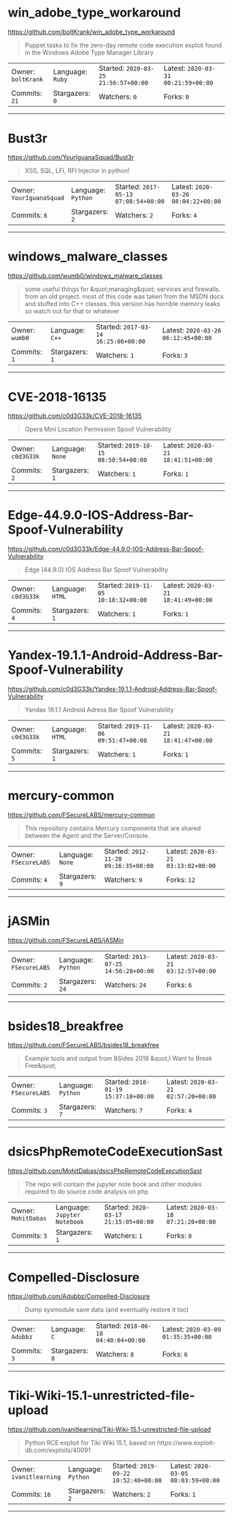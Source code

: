 # win_adobe_type_workaround

https://github.com/boltKrank/win_adobe_type_workaround
<blockquote>
Puppet tasks to fix the zero-day remote code execution exploit found in the Windows Adobe Type Manager Library
</blockquote>

<table><tr>
<tr><td>Owner: <code>boltKrank</code></td>
    <td>Language: <code>Ruby</code></td>
    <td>Started: <code>2020-03-25 21:56:57+00:00</code></td>
    <td>Latest: <code>2020-03-31 00:21:59+00:00</code></td></tr>
<tr><td>Commits: <code>21</code></td>
    <td>Stargazers: <code>0</code></td>
    <td>Watchers: <code>0</code></td>
    <td>Forks: <code>0</code></td></tr>
</table>

---

# Bust3r

https://github.com/YourIguanaSquad/Bust3r
<blockquote>
XSS, SQL, LFI, RFI Injector in python!
</blockquote>

<table><tr>
<tr><td>Owner: <code>YourIguanaSquad</code></td>
    <td>Language: <code>Python</code></td>
    <td>Started: <code>2017-05-13 07:08:54+00:00</code></td>
    <td>Latest: <code>2020-03-26 08:04:22+00:00</code></td></tr>
<tr><td>Commits: <code>6</code></td>
    <td>Stargazers: <code>2</code></td>
    <td>Watchers: <code>2</code></td>
    <td>Forks: <code>4</code></td></tr>
</table>

---

# windows_malware_classes

https://github.com/wumb0/windows_malware_classes
<blockquote>
some useful things for &amp;quot;managing&amp;quot; services and firewalls. from an old project. most of this code was taken from the MSDN docs and stuffed into C++ classes. this version has horrible memory leaks so watch out for that or whatever
</blockquote>

<table><tr>
<tr><td>Owner: <code>wumb0</code></td>
    <td>Language: <code>C++</code></td>
    <td>Started: <code>2017-03-14 16:25:06+00:00</code></td>
    <td>Latest: <code>2020-03-26 06:12:45+00:00</code></td></tr>
<tr><td>Commits: <code>1</code></td>
    <td>Stargazers: <code>1</code></td>
    <td>Watchers: <code>1</code></td>
    <td>Forks: <code>3</code></td></tr>
</table>

---

# CVE-2018-16135

https://github.com/c0d3G33k/CVE-2018-16135
<blockquote>
Opera Mini Location Permission Spoof Vulnerability
</blockquote>

<table><tr>
<tr><td>Owner: <code>c0d3G33k</code></td>
    <td>Language: <code>None</code></td>
    <td>Started: <code>2019-10-15 08:50:54+00:00</code></td>
    <td>Latest: <code>2020-03-21 18:41:51+00:00</code></td></tr>
<tr><td>Commits: <code>2</code></td>
    <td>Stargazers: <code>1</code></td>
    <td>Watchers: <code>1</code></td>
    <td>Forks: <code>1</code></td></tr>
</table>

---

# Edge-44.9.0-IOS-Address-Bar-Spoof-Vulnerability

https://github.com/c0d3G33k/Edge-44.9.0-IOS-Address-Bar-Spoof-Vulnerability
<blockquote>
Edge (44.9.0) IOS Address Bar Spoof Vulnerability
</blockquote>

<table><tr>
<tr><td>Owner: <code>c0d3G33k</code></td>
    <td>Language: <code>HTML</code></td>
    <td>Started: <code>2019-11-05 10:18:32+00:00</code></td>
    <td>Latest: <code>2020-03-21 18:41:49+00:00</code></td></tr>
<tr><td>Commits: <code>4</code></td>
    <td>Stargazers: <code>1</code></td>
    <td>Watchers: <code>1</code></td>
    <td>Forks: <code>1</code></td></tr>
</table>

---

# Yandex-19.1.1-Android-Address-Bar-Spoof-Vulnerability

https://github.com/c0d3G33k/Yandex-19.1.1-Android-Address-Bar-Spoof-Vulnerability
<blockquote>
Yandax 19.1.1 Android Adress Bar Spoof Vulnerability
</blockquote>

<table><tr>
<tr><td>Owner: <code>c0d3G33k</code></td>
    <td>Language: <code>HTML</code></td>
    <td>Started: <code>2019-11-06 09:51:47+00:00</code></td>
    <td>Latest: <code>2020-03-21 18:41:47+00:00</code></td></tr>
<tr><td>Commits: <code>5</code></td>
    <td>Stargazers: <code>1</code></td>
    <td>Watchers: <code>1</code></td>
    <td>Forks: <code>1</code></td></tr>
</table>

---

# mercury-common

https://github.com/FSecureLABS/mercury-common
<blockquote>
This repository contains Mercury components that are shared between the Agent and the Server/Console.
</blockquote>

<table><tr>
<tr><td>Owner: <code>FSecureLABS</code></td>
    <td>Language: <code>None</code></td>
    <td>Started: <code>2012-11-28 09:16:35+00:00</code></td>
    <td>Latest: <code>2020-03-21 03:13:02+00:00</code></td></tr>
<tr><td>Commits: <code>4</code></td>
    <td>Stargazers: <code>9</code></td>
    <td>Watchers: <code>9</code></td>
    <td>Forks: <code>12</code></td></tr>
</table>

---

# jASMin

https://github.com/FSecureLABS/jASMin
<blockquote>
<no description>
</blockquote>

<table><tr>
<tr><td>Owner: <code>FSecureLABS</code></td>
    <td>Language: <code>Python</code></td>
    <td>Started: <code>2013-07-25 14:56:28+00:00</code></td>
    <td>Latest: <code>2020-03-21 03:12:57+00:00</code></td></tr>
<tr><td>Commits: <code>2</code></td>
    <td>Stargazers: <code>24</code></td>
    <td>Watchers: <code>24</code></td>
    <td>Forks: <code>6</code></td></tr>
</table>

---

# bsides18_breakfree

https://github.com/FSecureLABS/bsides18_breakfree
<blockquote>
Example tools and output from BSides 2018 &amp;quot;I Want to Break Free&amp;quot;
</blockquote>

<table><tr>
<tr><td>Owner: <code>FSecureLABS</code></td>
    <td>Language: <code>Python</code></td>
    <td>Started: <code>2018-01-19 15:37:10+00:00</code></td>
    <td>Latest: <code>2020-03-21 02:57:20+00:00</code></td></tr>
<tr><td>Commits: <code>3</code></td>
    <td>Stargazers: <code>7</code></td>
    <td>Watchers: <code>7</code></td>
    <td>Forks: <code>4</code></td></tr>
</table>

---

# dsicsPhpRemoteCodeExecutionSast

https://github.com/MohitDabas/dsicsPhpRemoteCodeExecutionSast
<blockquote>
The repo will contain the jupyter note book and other modules required to do source code analysis on php
</blockquote>

<table><tr>
<tr><td>Owner: <code>MohitDabas</code></td>
    <td>Language: <code>Jupyter Notebook</code></td>
    <td>Started: <code>2020-03-17 21:15:05+00:00</code></td>
    <td>Latest: <code>2020-03-18 07:21:20+00:00</code></td></tr>
<tr><td>Commits: <code>5</code></td>
    <td>Stargazers: <code>1</code></td>
    <td>Watchers: <code>1</code></td>
    <td>Forks: <code>0</code></td></tr>
</table>

---

# Compelled-Disclosure

https://github.com/Adubbz/Compelled-Disclosure
<blockquote>
Dump sysmodule save data (and eventually restore it too)
</blockquote>

<table><tr>
<tr><td>Owner: <code>Adubbz</code></td>
    <td>Language: <code>C</code></td>
    <td>Started: <code>2018-06-18 04:40:04+00:00</code></td>
    <td>Latest: <code>2020-03-09 01:35:35+00:00</code></td></tr>
<tr><td>Commits: <code>3</code></td>
    <td>Stargazers: <code>8</code></td>
    <td>Watchers: <code>8</code></td>
    <td>Forks: <code>6</code></td></tr>
</table>

---

# Tiki-Wiki-15.1-unrestricted-file-upload

https://github.com/ivanitlearning/Tiki-Wiki-15.1-unrestricted-file-upload
<blockquote>
Python RCE exploit for Tiki Wiki 15.1, based on https://www.exploit-db.com/exploits/40091
</blockquote>

<table><tr>
<tr><td>Owner: <code>ivanitlearning</code></td>
    <td>Language: <code>Python</code></td>
    <td>Started: <code>2019-09-22 10:52:40+00:00</code></td>
    <td>Latest: <code>2020-03-05 08:03:59+00:00</code></td></tr>
<tr><td>Commits: <code>16</code></td>
    <td>Stargazers: <code>2</code></td>
    <td>Watchers: <code>2</code></td>
    <td>Forks: <code>1</code></td></tr>
</table>

---

